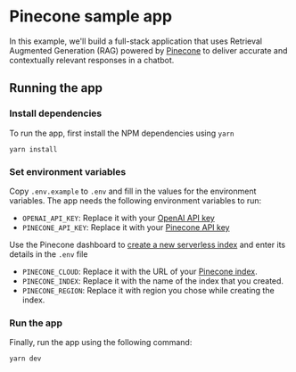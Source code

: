 # Pinecone sample app

In this example, we'll build a full-stack application that uses Retrieval Augmented Generation (RAG) powered by [Pinecone](https://pinecone.io) to deliver accurate and contextually relevant responses in a chatbot.

## Running the app

### Install dependencies

To run the app, first install the NPM dependencies using `yarn`

```
yarn install
```

### Set environment variables

Copy `.env.example` to `.env` and fill in the values for the environment variables. The app needs the following environment variables to run:

- `OPENAI_API_KEY`: Replace it with your [OpenAI API key](https://platform.openai.com/api-keys)
- `PINECONE_API_KEY`: Replace it with your [Pinecone API key](https://docs.pinecone.io/guides/get-started/quickstart#2-get-your-api-key)


Use the Pinecone dashboard to [create a new serverless index](https://docs.pinecone.io/guides/indexes/create-an-index) and enter its details in the `.env` file

- `PINECONE_CLOUD`: Replace it with the URL of your [Pinecone index](https://docs.pinecone.io/guides/indexes/understanding-indexes#serverless-indexes).
- `PINECONE_INDEX`: Replace it with the name of the index that you created. 
- `PINECONE_REGION`: Replace it with region you chose while creating the index.

### Run the app

Finally, run the app using the following command:

```
yarn dev
```